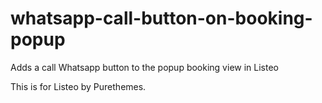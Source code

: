# whatsapp-call-button-on-booking-popup
Adds a call Whatsapp button to the popup booking view in Listeo

This is for Listeo by Purethemes.
